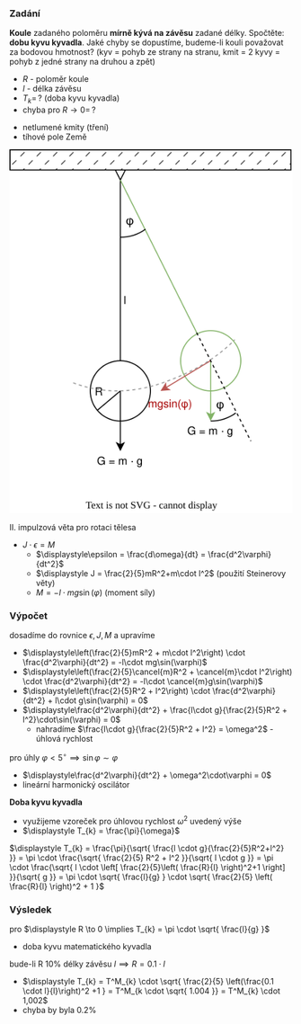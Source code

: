 ### Zadání

**Koule** zadaného poloměru **mírně kývá na závěsu** zadané délky. Spočtěte: **dobu kyvu kyvadla**. Jaké chyby se dopustíme, budeme-li kouli považovat za bodovou hmotnost? (kyv = pohyb ze strany na stranu, kmit = 2 kyvy = pohyb z jedné strany na druhou a zpět)

- $R$ - poloměr koule
- $l$ - délka závěsu
- $T_{k} = \, ?$ (doba kyvu kyvadla)
- chyba pro $R \to 0 = \, ?$
+ netlumené kmity (tření)
+ tíhové pole Země

![](_assets/priklad9.svg)

II. impulzová věta pro rotaci tělesa
- $J \cdot \epsilon = M$
	- $\displaystyle\epsilon = \frac{d\omega}{dt} = \frac{d^2\varphi}{dt^2}$
	- $\displaystyle J = \frac{2}{5}mR^2+m\cdot l^2$ (použití Steinerovy věty)
	- $M = - l \cdot mg\sin(\varphi)$ (moment síly)


### Výpočet

dosadíme do rovnice $\epsilon, J, M$ a upravíme
- $\displaystyle\left(\frac{2}{5}mR^2 + m\cdot l^2\right) \cdot \frac{d^2\varphi}{dt^2} = -l\cdot mg\sin(\varphi)$
- $\displaystyle\left(\frac{2}{5}\cancel{m}R^2 + \cancel{m}\cdot l^2\right) \cdot \frac{d^2\varphi}{dt^2} = -l\cdot \cancel{m}g\sin(\varphi)$
- $\displaystyle\left(\frac{2}{5}R^2 + l^2\right) \cdot \frac{d^2\varphi}{dt^2} + l\cdot g\sin(\varphi) = 0$
- $\displaystyle\frac{d^2\varphi}{dt^2} + \frac{l\cdot g}{\frac{2}{5}R^2 + l^2}\cdot\sin(\varphi) = 0$
	- nahradíme $\frac{l\cdot g}{\frac{2}{5}R^2 + l^2} = \omega^2$ - úhlová rychlost

pro úhly $\varphi < 5^\circ \implies \sin \varphi \sim \varphi$
- $\displaystyle\frac{d^2\varphi}{dt^2} + \omega^2\cdot\varphi = 0$
- lineární harmonický oscilátor

**Doba kyvu kyvadla**
- využijeme vzoreček pro úhlovou rychlost $\omega^2$ uvedený výše
- $\displaystyle T_{k} = \frac{\pi}{\omega}$

$\displaystyle T_{k} = \frac{\pi}{\sqrt{ \frac{l \cdot g}{\frac{2}{5}R^2+l^2} }} = \pi \cdot \frac{\sqrt{ \frac{2}{5} R^2 + l^2 }}{\sqrt{ l \cdot g }} = \pi \cdot \frac{\sqrt{ l \cdot \left[ \frac{2}{5}\left( \frac{R}{l} \right)^2+1 \right] }}{\sqrt{ g }} = \pi \cdot \sqrt{ \frac{l}{g} } \cdot \sqrt{ \frac{2}{5} \left( \frac{R}{l} \right)^2 + 1 }$

### Výsledek

pro $\displaystyle R \to 0 \implies T_{k} = \pi \cdot \sqrt{ \frac{l}{g} }$
- doba kyvu matematického kyvadla

bude-li R 10% délky závěsu $l \implies R = 0.1\cdot l$
- $\displaystyle T_{k} = T^M_{k} \cdot \sqrt{ \frac{2}{5} \left(\frac{0.1 \cdot l}{l}\right)^2 +1 } = T^M_{k \cdot \sqrt{ 1.004 }} = T^M_{k} \cdot 1,002$
- chyba by byla 0.2%
